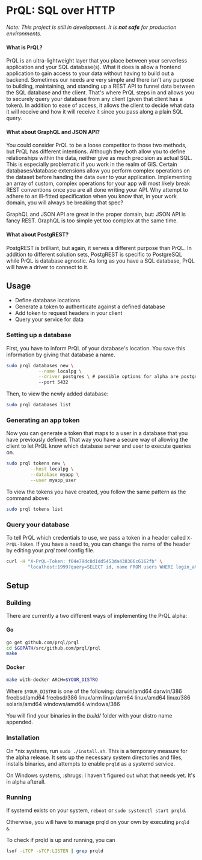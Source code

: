 # PrQL: SQL over HTTP

_Note: This project is still in development. It is __not safe__ for production environments._

#### What is PrQL?

PrQL is an ultra-lightweight layer that you place between your serverless application and your SQL database(s). 
What it does is allow a frontend application to gain access to your data without having to build out a backend.
Sometimes our needs are very simple and there isn't any purpose to building, maintaining, and standing up a REST API
to funnel data between the SQL database and the client. That's where PrQL steps in and allows you to securely query
your database from any client (given that client has a token). In addition to ease of access, it allows the client to
decide what data it will receive and how it will receive it since you pass along a plain SQL query.

#### What about GraphQL and JSON API?

You could consider PrQL to be a loose competitor to those two methods, but PrQL has different intentions. Although they 
both allow you to define relationships within the data, neither give as much precision as actual SQL. This is especially
problematic if you work in the realm of GIS. Certain databases/database extensions allow you perform complex operations on 
the dataset before handing the data over to your application. Implementing an array of custom, complex operations for your 
app will most likely break REST conventions once you are all done writing your API. Why attempt to adhere to an ill-fitted 
specification when you know that, in your work domain, you will always be breaking that spec?

GraphQL and JSON API are great in the proper domain, but: JSON API is fancy REST. GraphQL is too simple yet too complex at 
the same time.

#### What about PostgREST?

PostgREST is brilliant, but again, it serves a different purpose than PrQL. In addition to different solution sets, PostgREST
is specific to PostgreSQL while PrQL is database agnostic. As long as you have a SQL database, PrQL will have a driver to 
connect to it. 


## Usage

- Define database locations
- Generate a token to authenticate against a defined database
- Add token to request headers in your client
- Query your service for data


### Setting up a database

First, you have to inform PrQL of your database's location. You save this information by giving that database a name.

```sh
sudo prql databases new \
            --name localpg \
            --driver postgres \ # possible options for alpha are postgres and mysql
            --port 5432
```

Then, to view the newly added database:
```sh
sudo prql databases list
```


### Generating an app token

Now you can generate a token that maps to a user in a database that you have previously defined. That way you have a 
secure way of allowing the client to let PrQL know which database server and user to execute queries on.

```sh
sudo prql tokens new \
         --host localpg \
         --database myapp \
         --user myapp_user
```

To view the tokens you have created, you follow the same pattern as the command above:
```sh
sudo prql tokens list
```

### Query your database

To tell PrQL which credentials to use, we pass a token in a header called `X-PrQL-Token`. If you have a need to, 
you can change the name of the header by editing your _prql.toml_ config file.

```sh
curl -H "X-PrQL-Token: f04e79dc8d1dd5453da438366c6162fb" \
        "localhost:1999?query=SELECT id, name FROM users WHERE login_attempts > 3"
```


## Setup

### Building

There are currently a two different ways of implementing the PrQL alpha:

#### Go

```sh
go get github.com/prql/prql
cd $GOPATH/src/github.com/prql/prql
make
```

#### Docker

```sh
make with-docker ARCH=$YOUR_DISTRO
```
Where `$YOUR_DISTRO` is one of the following: darwin/amd64 darwin/386 freebsd/amd64 freebsd/386 linux/arm linux/arm64 linux/amd64 linux/386 solaris/amd64 windows/amd64 windows/386

You will find your binaries in the _build/_ folder with your distro name appended.

### Installation

On *nix systems, run `sudo ./install.sh`. This is a temporary measure for the alpha release. It sets up the necessary
system directories and files, installs binaries, and attempts to enable `prqld` as a systemd service.

On Windows systems, :shrugs: I haven't figured out what that needs yet. It's in alpha afterall.

### Running

If systemd exists on your system, `reboot` or `sudo systemctl start prqld`.

Otherwise, you will have to manage prqld on your own by executing `prqld &`.

To check if prqld is up and running, you can 
```sh
lsof -iTCP -sTCP:LISTEN | grep prqld
```
